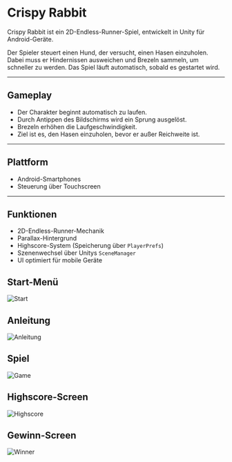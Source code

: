 # Crispy Rabbit

Crispy Rabbit ist ein 2D-Endless-Runner-Spiel, entwickelt in Unity für Android-Geräte.

Der Spieler steuert einen Hund, der versucht, einen Hasen einzuholen. Dabei muss er Hindernissen ausweichen und Brezeln sammeln, um schneller zu werden. Das Spiel läuft automatisch, sobald es gestartet wird.

---

## Gameplay

- Der Charakter beginnt automatisch zu laufen.
- Durch Antippen des Bildschirms wird ein Sprung ausgelöst.
- Brezeln erhöhen die Laufgeschwindigkeit.
- Ziel ist es, den Hasen einzuholen, bevor er außer Reichweite ist.

---

## Plattform

- Android-Smartphones
- Steuerung über Touchscreen

---

## Funktionen

- 2D-Endless-Runner-Mechanik
- Parallax-Hintergrund
- Highscore-System (Speicherung über `PlayerPrefs`)
- Szenenwechsel über Unitys `SceneManager`
- UI optimiert für mobile Geräte

## Start-Menü

![Start](Pictures/Screenshots/StartScreen.png)

## Anleitung

![Anleitung](Pictures/Screenshots/Anleitung.png)

## Spiel

![Game](Pictures/Screenshots/GameScreen.png)

## Highscore-Screen

![Highscore](Pictures/Screenshots/Highscore.png)

## Gewinn-Screen

![Winner](Pictures/Screenshots/WinnerScreen.jpg)
